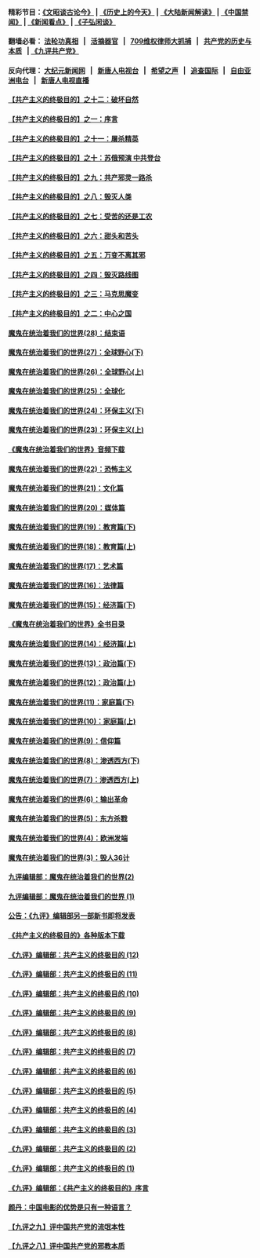#### 精彩节目：[《文昭谈古论今》](http://134.209.198.168/wenzhao) | [《历史上的今天》](http://134.209.198.168/today-in-history) | [《大陆新闻解读》](http://134.209.198.168/ntdtv-comedy) | [《中国禁闻》](http://134.209.198.168/ntdtv-news) | [《新闻看点》](http://134.209.198.168/news-insight) | [《子弘闲谈》](http://134.209.198.168/zihongxiantan/) 

  #### 翻墙必看： [法轮功真相](http://134.209.198.168:10000/videos/truth.html) &nbsp;&nbsp;|&nbsp;&nbsp; [活摘器官](http://134.209.198.168:10000/videos/res/Organs/) &nbsp;&nbsp;|&nbsp;&nbsp; [709维权律师大抓捕](http://134.209.198.168:10000/videos/709/) &nbsp;&nbsp;|&nbsp;&nbsp; [共产党的历史与本质](http://134.209.198.168:10000/videos/ccp.html) &nbsp;&nbsp;| [《九评共产党》](http://134.209.198.168:10000/videos/jiuping/) 

#### 反向代理： [大纪元新闻网](http://134.209.198.168:10080/) &nbsp;&nbsp;|&nbsp;&nbsp; [新唐人电视台](http://134.209.198.168:8000/) &nbsp;&nbsp;|&nbsp;&nbsp; [希望之声](http://134.209.198.168:8200/) &nbsp;&nbsp;|&nbsp;&nbsp; [追查国际](http://134.209.198.168:10010/) &nbsp;&nbsp;|&nbsp;&nbsp; [自由亚洲电台](http://134.209.198.168:9800/) &nbsp;&nbsp;|&nbsp;&nbsp; [新唐人电视直播](http://134.209.198.168/) 

#### [【共产主义的终极目的】之十二：破坏自然](../pages/nsc422/n11135214.md?t=03250336) 

#### [【共产主义的终极目的】之一：序言](../pages/nsc422/n11086077.md?t=03250336) 

#### [【共产主义的终极目的】之十一：屠杀精英](../pages/nsc422/n11118442.md?t=03250336) 

#### [【共产主义的终极目的】之十：苏俄预演 中共登台](../pages/nsc422/n11118424.md?t=03250336) 

#### [【共产主义的终极目的】之九：共产邪灵一路杀](../pages/nsc422/n11114139.md?t=03250336) 

#### [【共产主义的终极目的】之八：毁灭人类](../pages/nsc422/n11108503.md?t=03250336) 

#### [【共产主义的终极目的】之七：受苦的还是工农](../pages/nsc422/n11101809.md?t=03250336) 

#### [【共产主义的终极目的】之六：甜头和苦头](../pages/nsc422/n11096971.md?t=03250336) 

#### [【共产主义的终极目的】之五：万变不离其邪](../pages/nsc422/n11091285.md?t=03250336) 

#### [【共产主义的终极目的】之四：毁灭路线图](../pages/nsc422/n11086284.md?t=03250336) 

#### [【共产主义的终极目的】之三：马克思魔变](../pages/nsc422/n11061941.md?t=03250336) 

#### [【共产主义的终极目的】之二：中心之国](../pages/nsc422/n11047728.md?t=03250336) 

#### [魔鬼在统治着我们的世界(28)：结束语](../pages/nsc422/n10936246.md?t=03250336) 

#### [魔鬼在统治着我们的世界(27)：全球野心(下)](../pages/nsc422/n10928319.md?t=03250336) 

#### [魔鬼在统治着我们的世界(26)：全球野心(上)](../pages/nsc422/n10900318.md?t=03250336) 

#### [魔鬼在统治着我们的世界(25)：全球化](../pages/nsc422/n10788205.md?t=03250336) 

#### [魔鬼在统治着我们的世界(24)：环保主义(下)](../pages/nsc422/n10695307.md?t=03250336) 

#### [魔鬼在统治着我们的世界(23)：环保主义(上)](../pages/nsc422/n10688613.md?t=03250336) 

#### [《魔鬼在统治着我们的世界》音频下载](../pages/nsc422/n10635553.md?t=03250336) 

#### [魔鬼在统治着我们的世界(22)：恐怖主义](../pages/nsc422/n10614727.md?t=03250336) 

#### [魔鬼在统治着我们的世界(21)：文化篇](../pages/nsc422/n10597706.md?t=03250336) 

#### [魔鬼在统治着我们的世界(20)：媒体篇](../pages/nsc422/n10586579.md?t=03250336) 

#### [魔鬼在统治着我们的世界(19)：教育篇(下)](../pages/nsc422/n10564808.md?t=03250336) 

#### [魔鬼在统治着我们的世界(18)：教育篇(上)](../pages/nsc422/n10526970.md?t=03250336) 

#### [魔鬼在统治着我们的世界(17)：艺术篇](../pages/nsc422/n10499093.md?t=03250336) 

#### [魔鬼在统治着我们的世界(16)：法律篇](../pages/nsc422/n10485969.md?t=03250336) 

#### [魔鬼在统治着我们的世界(15)：经济篇(下)](../pages/nsc422/n10469975.md?t=03250336) 

#### [《魔鬼在统治着我们的世界》全书目录](../pages/nsc422/n10464261.md?t=03250336) 

#### [魔鬼在统治着我们的世界(14)：经济篇(上)](../pages/nsc422/n10457370.md?t=03250336) 

#### [魔鬼在统治着我们的世界(13)：政治篇(下)](../pages/nsc422/n10448270.md?t=03250336) 

#### [魔鬼在统治着我们的世界(12)：政治篇(上)](../pages/nsc422/n10444576.md?t=03250336) 

#### [魔鬼在统治着我们的世界(11)：家庭篇(下)](../pages/nsc422/n10440961.md?t=03250336) 

#### [魔鬼在统治着我们的世界(10)：家庭篇(上)](../pages/nsc422/n10435448.md?t=03250336) 

#### [魔鬼在统治着我们的世界(9)：信仰篇](../pages/nsc422/n10432159.md?t=03250336) 

#### [魔鬼在统治着我们的世界(8)：渗透西方(下)](../pages/nsc422/n10429603.md?t=03250336) 

#### [魔鬼在统治着我们的世界(7)：渗透西方(上)](../pages/nsc422/n10426013.md?t=03250336) 

#### [魔鬼在统治着我们的世界(6)：输出革命](../pages/nsc422/n10421536.md?t=03250336) 

#### [魔鬼在统治着我们的世界(5)：东方杀戮](../pages/nsc422/n10417707.md?t=03250336) 

#### [魔鬼在统治着我们的世界(4)：欧洲发端](../pages/nsc422/n10414890.md?t=03250336) 

#### [魔鬼在统治着我们的世界(3)：毁人36计](../pages/nsc422/n10411583.md?t=03250336) 

#### [九评编辑部：魔鬼在统治着我们的世界(2)](../pages/nsc422/n10410036.md?t=03250336) 

#### [九评编辑部：魔鬼在统治着我们的世界 (1)](../pages/nsc422/n10406825.md?t=03250336) 

#### [公告：《九评》编辑部另一部新书即将发表](../pages/nsc422/n10405104.md?t=03250336) 

#### [《共产主义的终极目的》各种版本下载](../pages/nsc422/n10022138.md?t=03250336) 

#### [《九评》编辑部：共产主义的终极目的 (12)](../pages/nsc422/n9933272.md?t=03250336) 

#### [《九评》编辑部：共产主义的终极目的 (11)](../pages/nsc422/n9924973.md?t=03250336) 

#### [《九评》编辑部：共产主义的终极目的 (10)](../pages/nsc422/n9920883.md?t=03250336) 

#### [《九评》编辑部：共产主义的终极目的 (9)](../pages/nsc422/n9916363.md?t=03250336) 

#### [《九评》编辑部：共产主义的终极目的 (8)](../pages/nsc422/n9912488.md?t=03250336) 

#### [《九评》编辑部：共产主义的终极目的 (7)](../pages/nsc422/n9901176.md?t=03250336) 

#### [《九评》编辑部：共产主义的终极目的 (6)](../pages/nsc422/n9899359.md?t=03250336) 

#### [《九评》编辑部：共产主义的终极目的 (5)](../pages/nsc422/n9893174.md?t=03250336) 

#### [《九评》编辑部：共产主义的终极目的 (4)](../pages/nsc422/n9891246.md?t=03250336) 

#### [《九评》编辑部：共产主义的终极目的 (3)](../pages/nsc422/n9879879.md?t=03250336) 

#### [《九评》编辑部：共产主义的终极目的 (2)](../pages/nsc422/n9876205.md?t=03250336) 

#### [《九评》编辑部：共产主义的终极目的 (1)](../pages/nsc422/n9865857.md?t=03250336) 

#### [《九评》编辑部：《共产主义的终极目的》序言](../pages/nsc422/n9862666.md?t=03250336) 

#### [颜丹：中国电影的优势是只有一种语言？](../pages/nsc422/n9583062.md?t=03250336) 

#### [【九评之九】评中国共产党的流氓本性](../pages/nsc422/n737542.md?t=03250336) 

#### [【九评之八】评中国共产党的邪教本质](../pages/nsc422/n735942.md?t=03250336) 

